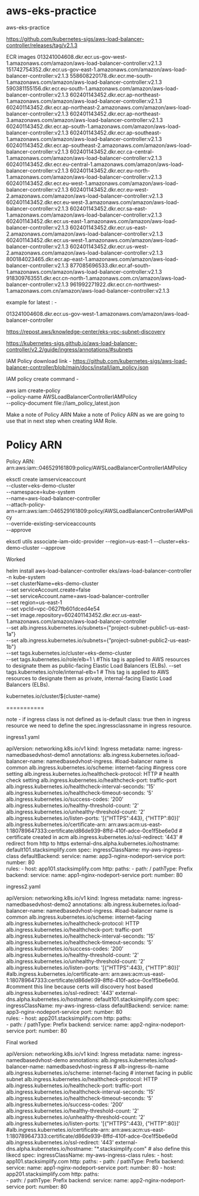 # aws-eks-practice
aws-eks-practice


https://github.com/kubernetes-sigs/aws-load-balancer-controller/releases/tag/v2.1.3


ECR images
013241004608.dkr.ecr.us-gov-west-1.amazonaws.com/amazon/aws-load-balancer-controller:v2.1.3
151742754352.dkr.ecr.us-gov-east-1.amazonaws.com/amazon/aws-load-balancer-controller:v2.1.3
558608220178.dkr.ecr.me-south-1.amazonaws.com/amazon/aws-load-balancer-controller:v2.1.3
590381155156.dkr.ecr.eu-south-1.amazonaws.com/amazon/aws-load-balancer-controller:v2.1.3
602401143452.dkr.ecr.ap-northeast-1.amazonaws.com/amazon/aws-load-balancer-controller:v2.1.3
602401143452.dkr.ecr.ap-northeast-2.amazonaws.com/amazon/aws-load-balancer-controller:v2.1.3
602401143452.dkr.ecr.ap-northeast-3.amazonaws.com/amazon/aws-load-balancer-controller:v2.1.3
602401143452.dkr.ecr.ap-south-1.amazonaws.com/amazon/aws-load-balancer-controller:v2.1.3
602401143452.dkr.ecr.ap-southeast-1.amazonaws.com/amazon/aws-load-balancer-controller:v2.1.3
602401143452.dkr.ecr.ap-southeast-2.amazonaws.com/amazon/aws-load-balancer-controller:v2.1.3
602401143452.dkr.ecr.ca-central-1.amazonaws.com/amazon/aws-load-balancer-controller:v2.1.3
602401143452.dkr.ecr.eu-central-1.amazonaws.com/amazon/aws-load-balancer-controller:v2.1.3
602401143452.dkr.ecr.eu-north-1.amazonaws.com/amazon/aws-load-balancer-controller:v2.1.3
602401143452.dkr.ecr.eu-west-1.amazonaws.com/amazon/aws-load-balancer-controller:v2.1.3
602401143452.dkr.ecr.eu-west-2.amazonaws.com/amazon/aws-load-balancer-controller:v2.1.3
602401143452.dkr.ecr.eu-west-3.amazonaws.com/amazon/aws-load-balancer-controller:v2.1.3
602401143452.dkr.ecr.sa-east-1.amazonaws.com/amazon/aws-load-balancer-controller:v2.1.3
602401143452.dkr.ecr.us-east-1.amazonaws.com/amazon/aws-load-balancer-controller:v2.1.3
602401143452.dkr.ecr.us-east-2.amazonaws.com/amazon/aws-load-balancer-controller:v2.1.3
602401143452.dkr.ecr.us-west-1.amazonaws.com/amazon/aws-load-balancer-controller:v2.1.3
602401143452.dkr.ecr.us-west-2.amazonaws.com/amazon/aws-load-balancer-controller:v2.1.3
800184023465.dkr.ecr.ap-east-1.amazonaws.com/amazon/aws-load-balancer-controller:v2.1.3
877085696533.dkr.ecr.af-south-1.amazonaws.com/amazon/aws-load-balancer-controller:v2.1.3
918309763551.dkr.ecr.cn-north-1.amazonaws.com.cn/amazon/aws-load-balancer-controller:v2.1.3
961992271922.dkr.ecr.cn-northwest-1.amazonaws.com.cn/amazon/aws-load-balancer-controller:v2.1.3




example for latest : -

013241004608.dkr.ecr.us-gov-west-1.amazonaws.com/amazon/aws-load-balancer-controller




https://repost.aws/knowledge-center/eks-vpc-subnet-discovery


https://kubernetes-sigs.github.io/aws-load-balancer-controller/v2.2/guide/ingress/annotations/#subnets

IAM Policy download link - https://github.com/kubernetes-sigs/aws-load-balancer-controller/blob/main/docs/install/iam_policy.json

IAM policy create command - 

aws iam create-policy \
    --policy-name AWSLoadBalancerControllerIAMPolicy \
    --policy-document file://iam_policy_latest.json


Make a note of Policy ARN
Make a note of Policy ARN as we are going to use that in next step when creating IAM Role.
# Policy ARN 
Policy ARN:  arn:aws:iam::046529161809:policy/AWSLoadBalancerControllerIAMPolicy
    
eksctl create iamserviceaccount \
  --cluster=eks-demo-cluster \
  --namespace=kube-system \
  --name=aws-load-balancer-controller \
  --attach-policy-arn=arn:aws:iam::046529161809:policy/AWSLoadBalancerControllerIAMPolicy \
  --override-existing-serviceaccounts \
  --approve



eksctl utils associate-iam-oidc-provider --region=us-east-1 --cluster=eks-demo-cluster --approve




Worked

helm install aws-load-balancer-controller eks/aws-load-balancer-controller \
  -n kube-system \
  --set clusterName=eks-demo-cluster \
  --set serviceAccount.create=false \
  --set serviceAccount.name=aws-load-balancer-controller \
  --set region=us-east-1 \
  --set vpcId=vpc-0627fb601dced4e54 \
  --set image.repository=602401143452.dkr.ecr.us-east-1.amazonaws.com/amazon/aws-load-balancer-controller \
  --set alb.ingress.kubernetes.io/subnets={"project-subnet-public1-us-east-1a”} \
  --set alb.ingress.kubernetes.io/subnets={”project-subnet-public2-us-east-1b"} \
  --set tags.kubernetes.io/cluster=eks-demo-cluster \
  --set tags.kubernetes.io/role/elb=1 \        #This tag is applied to AWS resources to designate them as public-facing Elastic Load Balancers (ELBs).
  --set tags.kubernetes.io/role/internal-elb=1  # This tag is applied to AWS resources to designate them as private, internal-facing Elastic Load Balancers (ELBs).




kubernetes.io/cluster/${cluster-name}



===========


note - if ingress class is not defined as is-default class: true
then in ingress resource we need to define the spec.ingressclassname in ingress resource.



ingress1.yaml

apiVersion: networking.k8s.io/v1
kind: Ingress
metadata:
  name: ingress-namedbasedvhost-demo1
  annotations:
    alb.ingress.kubernetes.io/load-balancer-name: namedbasedvhost-ingress.    #load-balancer name is common
    alb.ingress.kubernetes.io/scheme: internet-facing                        #ingress core setting
    alb.ingress.kubernetes.io/healthcheck-protocol: HTTP                     # health check setting
    alb.ingress.kubernetes.io/healthcheck-port: traffic-port
    alb.ingress.kubernetes.io/healthcheck-interval-seconds: '15'
    alb.ingress.kubernetes.io/healthcheck-timeout-seconds: '5'
    alb.ingress.kubernetes.io/success-codes: '200'
    alb.ingress.kubernetes.io/healthy-threshold-count: '2'
    alb.ingress.kubernetes.io/unhealthy-threshold-count: '2'   
    alb.ingress.kubernetes.io/listen-ports: '[{"HTTPS":443}, {"HTTP":80}]'
    alb.ingress.kubernetes.io/certificate-arn: arn:aws:acm:us-east-1:180789647333:certificate/d86de939-8ffd-410f-adce-0ce1f5be6e0d  # certificate created in acm
    alb.ingress.kubernetes.io/ssl-redirect: '443'  # redirect from http to https
    external-dns.alpha.kubernetes.io/hostname: default101.stacksimplify.com 
spec:
  ingressClassName: my-aws-ingress-class
  defaultBackend:
    service:
      name: app3-nginx-nodeport-service
      port:
        number: 80     
  rules:
    - host: app101.stacksimplify.com
      http:
        paths:
          - path: /
            pathType: Prefix
            backend:
              service:
                name: app1-nginx-nodeport-service
                port: 
                  number: 80


ingress2.yaml



apiVersion: networking.k8s.io/v1
kind: Ingress
metadata:
  name: ingress-namedbasedvhost-demo2
  annotations:
    alb.ingress.kubernetes.io/load-balancer-name: namedbasedvhost-ingress.     #load-balancer name is common
    alb.ingress.kubernetes.io/scheme: internet-facing
    alb.ingress.kubernetes.io/healthcheck-protocol: HTTP 
    alb.ingress.kubernetes.io/healthcheck-port: traffic-port
    alb.ingress.kubernetes.io/healthcheck-interval-seconds: '15'
    alb.ingress.kubernetes.io/healthcheck-timeout-seconds: '5'
    alb.ingress.kubernetes.io/success-codes: '200'
    alb.ingress.kubernetes.io/healthy-threshold-count: '2'
    alb.ingress.kubernetes.io/unhealthy-threshold-count: '2'   
    alb.ingress.kubernetes.io/listen-ports: '[{"HTTPS":443}, {"HTTP":80}]'
    #alb.ingress.kubernetes.io/certificate-arn: arn:aws:acm:us-east-1:180789647333:certificate/d86de939-8ffd-410f-adce-0ce1f5be6e0d. #comment this line because certs will discovery host based
    alb.ingress.kubernetes.io/ssl-redirect: '443'
    external-dns.alpha.kubernetes.io/hostname: default101.stacksimplify.com 
spec:
  ingressClassName: my-aws-ingress-class
  defaultBackend:
    service:
      name: app3-nginx-nodeport-service
      port:
        number: 80     
  rules:
    - host: app201.stacksimplify.com
      http:
        paths:                  
          - path: /
            pathType: Prefix
            backend:
              service:
                name: app2-nginx-nodeport-service
                port: 
                  number: 80



Final worked

apiVersion: networking.k8s.io/v1
kind: Ingress
metadata:
  name: ingress-namedbasedvhost-demo
  annotations:
    alb.ingress.kubernetes.io/load-balancer-name: namedbasedvhost-ingress  # alb-ingress-lb-name
    alb.ingress.kubernetes.io/scheme: internet-facing                       # internet facing in public subnet
    alb.ingress.kubernetes.io/healthcheck-protocol: HTTP 
    alb.ingress.kubernetes.io/healthcheck-port: traffic-port
    alb.ingress.kubernetes.io/healthcheck-interval-seconds: '15'
    alb.ingress.kubernetes.io/healthcheck-timeout-seconds: '5'
    alb.ingress.kubernetes.io/success-codes: '200'
    alb.ingress.kubernetes.io/healthy-threshold-count: '2'
    alb.ingress.kubernetes.io/unhealthy-threshold-count: '2'   
    alb.ingress.kubernetes.io/listen-ports: '[{"HTTPS":443}, {"HTTP":80}]'
    #alb.ingress.kubernetes.io/certificate-arn: arn:aws:acm:us-east-1:180789647333:certificate/d86de939-8ffd-410f-adce-0ce1f5be6e0d
    alb.ingress.kubernetes.io/ssl-redirect: '443'
    external-dns.alpha.kubernetes.io/hostname: "*.stacksimplify.com"           # also define this likecd
spec:
  ingressClassName: my-aws-ingress-class
  rules:
    - host: app101.stacksimplify.com
      http:
        paths:
          - path: /
            pathType: Prefix
            backend:
              service:
                name: app1-nginx-nodeport-service
                port: 
                  number: 80
    - host: app201.stacksimplify.com
      http:
        paths:                  
          - path: /
            pathType: Prefix
            backend:
              service:
                name: app2-nginx-nodeport-service
                port: 
                  number: 80









